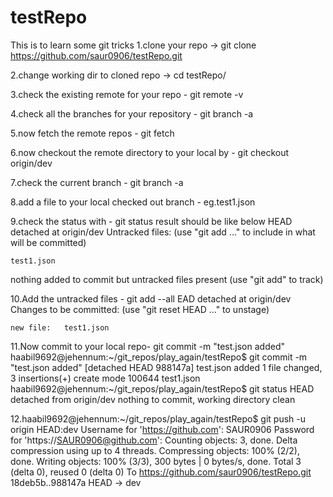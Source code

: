 # testRepo
This is to learn some git tricks
1.clone your repo -> git clone https://github.com/saur0906/testRepo.git

2.change working dir to cloned repo -> cd testRepo/

3.check the existing remote for your repo - git remote -v

4.check all the branches for your repository - git branch -a

5.now fetch the remote repos - git fetch

6.now checkout the remote directory to your local by - git checkout origin/dev

7.check the current branch - git branch -a

8.add a file to your local checked out branch - eg.test1.json

9.check the status with - git status
result should be like below 
HEAD detached at origin/dev
Untracked files:
  (use "git add <file>..." to include in what will be committed)

	test1.json

nothing added to commit but untracked files present (use "git add" to track)


10.Add the untracked files - git add --all
EAD detached at origin/dev
Changes to be committed:
  (use "git reset HEAD <file>..." to unstage)

	new file:   test1.json


11.Now commit to your local repo- git commit -m "test.json added"
haabil9692@jehennum:~/git_repos/play_again/testRepo$ git commit -m "test.json added"
[detached HEAD 988147a] test.json added
 1 file changed, 3 insertions(+)
 create mode 100644 test1.json
haabil9692@jehennum:~/git_repos/play_again/testRepo$ git status
HEAD detached from origin/dev
nothing to commit, working directory clean

12.haabil9692@jehennum:~/git_repos/play_again/testRepo$ git push -u origin HEAD:dev
Username for 'https://github.com': SAUR0906
Password for 'https://SAUR0906@github.com': 
Counting objects: 3, done.
Delta compression using up to 4 threads.
Compressing objects: 100% (2/2), done.
Writing objects: 100% (3/3), 300 bytes | 0 bytes/s, done.
Total 3 (delta 0), reused 0 (delta 0)
To https://github.com/saur0906/testRepo.git
   18deb5b..988147a  HEAD -> dev

